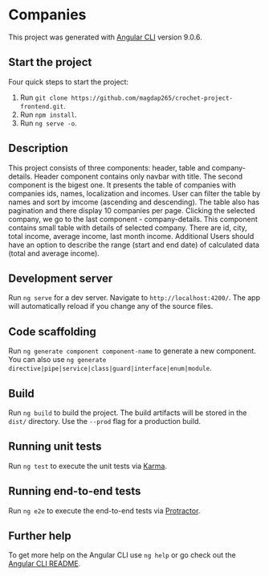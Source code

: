# Companies

This project was generated with [Angular CLI](https://github.com/angular/angular-cli) version 9.0.6.

## Start the project

Four quick steps to start the project:
1. Run `git clone https://github.com/magdap265/crochet-project-frontend.git`.
2. Run `npm install`.
3. Run `ng serve -o`.

## Description
This project consists of three components: header, table and company-details. Header component contains only navbar with title. The second component is the bigest one. It presents the table of companies with companies ids, names, localization and incomes. User can filter the table by names and sort by imcome (ascending and descending). The table also has pagination and there display 10 companies per page. Clicking the selected company, we go to the last component - company-details. This component contains small table with details of selected company. There are id, city, total income, average income, last month income. Additional Users should have an option to describe the range (start and end date) of calculated data (total and average income).

## Development server

Run `ng serve` for a dev server. Navigate to `http://localhost:4200/`. The app will automatically reload if you change any of the source files.

## Code scaffolding

Run `ng generate component component-name` to generate a new component. You can also use `ng generate directive|pipe|service|class|guard|interface|enum|module`.

## Build

Run `ng build` to build the project. The build artifacts will be stored in the `dist/` directory. Use the `--prod` flag for a production build.

## Running unit tests

Run `ng test` to execute the unit tests via [Karma](https://karma-runner.github.io).

## Running end-to-end tests

Run `ng e2e` to execute the end-to-end tests via [Protractor](http://www.protractortest.org/).

## Further help

To get more help on the Angular CLI use `ng help` or go check out the [Angular CLI README](https://github.com/angular/angular-cli/blob/master/README.md).
